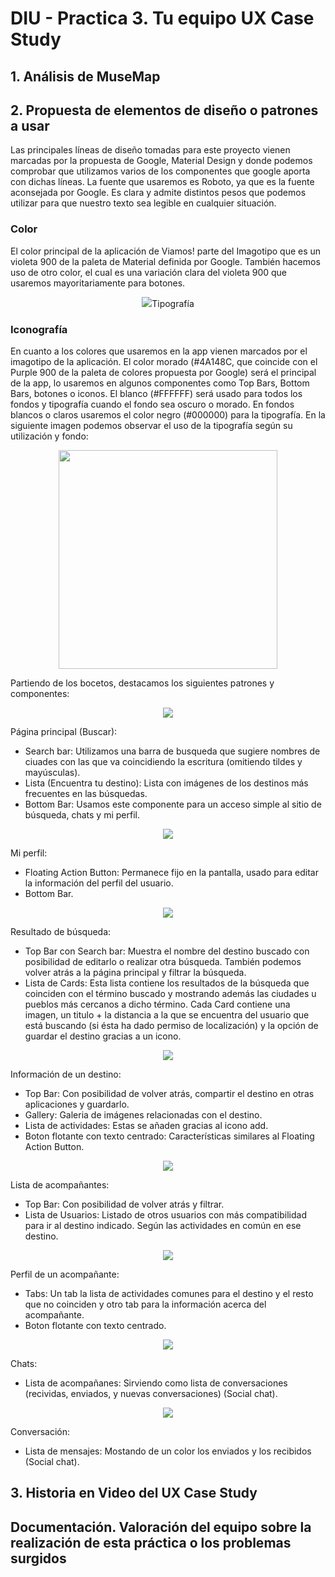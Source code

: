 # DIU - Practica 3. Tu	equipo	UX	Case	Study

## 1. Análisis de MuseMap   


## 2. Propuesta de elementos de diseño o patrones a usar 
Las principales líneas de diseño tomadas para este proyecto vienen marcadas por la propuesta de Google, Material Design y donde podemos comprobar que utilizamos varios de los componentes que google aporta con dichas líneas. La fuente que usaremos es Roboto, ya que es la fuente aconsejada por Google. Es clara y admite distintos pesos que podemos utilizar para que nuestro texto sea legible en cualquier situación.

### Color
El color principal de la aplicación de Viamos! parte del Imagotipo que es un violeta 900 de la paleta de Material definida por Google. También hacemos uso de otro color, el cual es una variación clara del violeta 900 que usaremos mayoritariamente para botones.

<p align="center">
  <img src="Estilos/Color.png>
</p>

### Tipografía

### Iconografía


En cuanto a los colores que usaremos en la app vienen marcados por el imagotipo de la aplicación. El color morado (#4A148C, que coincide con el Purple 900 de la paleta de colores propuesta por Google) será el principal de la app, lo usaremos en algunos componentes como Top Bars, Bottom Bars, botones o iconos. El blanco (#FFFFFF) será usado para todos los fondos y tipografía cuando el fondo sea oscuro o morado. En fondos blancos o claros usaremos el color negro (#000000) para la tipografía. En la siguiente imagen podemos observar el uso de la tipografía según su utilización y fondo:

<p align="center">
  <img height="350" src="Tipografia&Colores.png">
</p>

Partiendo de los bocetos, destacamos los siguientes patrones y componentes:

<p align="center">
  <img src="../P2/Bocetos/Principal.png"/>
</p>

Página principal (Buscar):
  - Search bar: Utilizamos una barra de busqueda que sugiere nombres de ciuades con las que va coincidiendo la escritura (omitiendo tildes y mayúsculas).
  - Lista (Encuentra tu destino): Lista con imágenes de los destinos más frecuentes en las búsquedas.
  - Bottom Bar: Usamos este componente para un acceso simple al sitio de búsqueda, chats y mi perfil.
 
 
<p align="center">
  <img src="../P2/Bocetos/MiPerfil.png"/>
</p>

Mi perfil:
  - Floating Action Button: Permanece fijo en la pantalla, usado para editar la información del perfil del usuario.
  - Bottom Bar.


<p align="center">
  <img src="../P2/Bocetos/Busqueda.png"/>
</p>

Resultado de búsqueda:
  - Top Bar con Search bar: Muestra el nombre del destino buscado con posibilidad de editarlo o realizar otra búsqueda. También podemos volver atrás a la página principal y filtrar la búsqueda.
  - Lista de Cards: Esta lista contiene los resultados de la búsqueda que coinciden con el término buscado y mostrando además las ciudades u pueblos más cercanos a dicho término. Cada Card contiene una imagen, un titulo + la distancia a la que se encuentra del usuario que está buscando (si ésta ha dado permiso de localización) y la opción de guardar el destino gracias a un icono.


<p align="center">
  <img src="../P2/Bocetos/Informacion.png"/>
</p>

Información de un destino:
  - Top Bar: Con posibilidad de volver atrás, compartir el destino en otras aplicaciones y guardarlo.
  - Gallery: Galeria de imágenes relacionadas con el destino.
  - Lista de actividades: Estas se añaden gracias al icono add.
  - Boton flotante con texto centrado: Características similares al Floating Action Button.


<p align="center">
  <img src="../P2/Bocetos/ListaAcompañante.png"/>
</p>

Lista de acompañantes:
  - Top Bar: Con posibilidad de volver atrás y filtrar.
  - Lista de Usuarios: Listado de otros usuarios con más compatibilidad para ir al destino indicado. Según las actividades en común en ese destino.


<p align="center">
  <img src="../P2/Bocetos/PerfilAcompañante.png"/>
</p>

Perfil de un acompañante:
  - Tabs: Un tab la lista de actividades comunes para el destino y el resto que no coinciden y otro tab para la información acerca del acompañante.
  - Boton flotante con texto centrado.

<p align="center">
  <img src="../P2/Bocetos/Chats.png"/>
</p>

Chats:
  - Lista de acompañanes: Sirviendo como lista de conversaciones (recividas, enviados, y nuevas conversaciones) (Social chat).


<p align="center">
  <img src="../P2/Bocetos/Conversacion.png"/>
</p>

Conversación:
  - Lista de mensajes: Mostando de un color los enviados y los recibidos (Social chat).

  
## 3. Historia en Video del UX Case Study


## Documentación. Valoración del equipo sobre la realización de esta práctica o los problemas surgidos
